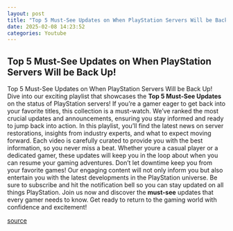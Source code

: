 ```yaml
---
layout: post
title: "Top 5 Must-See Updates on When PlayStation Servers Will be Back Up!"
date: 2025-02-08 14:23:52
categories: Youtube
---
```


## Top 5 Must-See Updates on When PlayStation Servers Will be Back Up!

Top 5 Must-See Updates on When PlayStation Servers Will be Back Up!
Dive into our exciting playlist that showcases the **Top 5 Must-See Updates** on the status of PlayStation servers! If you’re a gamer eager to get back into your favorite titles, this collection is a must-watch. We’ve ranked the most crucial updates and announcements, ensuring you stay informed and ready to jump back into action.
In this playlist, you’ll find the latest news on server restorations, insights from industry experts, and what to expect moving forward. Each video is carefully curated to provide you with the best information, so you never miss a beat. Whether youre a casual player or a dedicated gamer, these updates will keep you in the loop about when you can resume your gaming adventures.
Don’t let downtime keep you from your favorite games! Our engaging content will not only inform you but also entertain you with the latest developments in the PlayStation universe. Be sure to subscribe and hit the notification bell so you can stay updated on all things PlayStation. 
Join us now and discover the **must-see** updates that every gamer needs to know. Get ready to return to the gaming world with confidence and excitement!

[source](https://www.youtube.com/playlist?list=PL947U8j0XRTwgk6xb5QnELBj-tFHhnTAa)